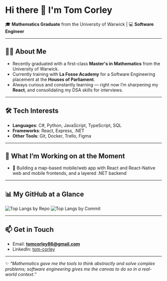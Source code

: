 # Hi there 👋 I'm Tom Corley  

🎓 **Mathematics Graduate** from the University of Warwick | 💻 **Software Engineer**  

---

## 👨‍💻 About Me
- Recently graduated with a first-class **Master's in Mathematics** from the University of Warwick.  
- Currently training with **La Fosse Academy** for a Software Engineering placement at the **Houses of Parliament**.  
- Always curious and constantly learning — right now I’m sharpening my **React**, and consolidating my DSA skills for interviews.  

---

## 🛠️ Tech Interests
- **Languages**: C#, Python, JavaScript, TypeScript, SQL  
- **Frameworks**: React, Express, .NET
- **Other Tools**: Git, Docker, Trello, Figma

---

## 🌱 What I’m Working on at the Moment
- 📘 Building a map-based mobile/web app with React and React-Native web and mobile frontends, and a layered .NET backend

---

## 📊 My GitHub at a Glance
![Top Langs by Repo](https://github-profile-summary-cards.vercel.app/api/cards/repos-per-language?username=tom-corley)
![Top Langs by Commit](https://github-profile-summary-cards.vercel.app/api/cards/most-commit-language?username=tom-corley)

---

## 📫 Get in Touch
- Email: **tomcorley86@gmail.com**  
- LinkedIn: [tom-corley](https://www.linkedin.com/in/tom-corley/)

---

✨ *“Mathematics gave me the tools to think abstractly and solve complex problems; software engineering gives me the canvas to do so in a real-world context.”*
